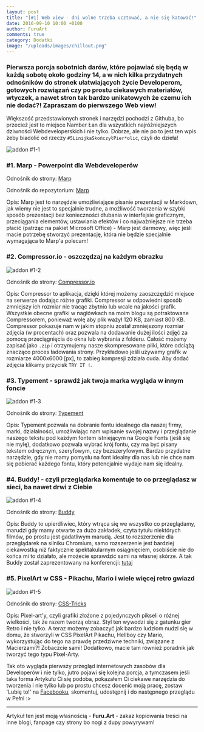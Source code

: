 ```yaml
---
layout: post
title: "[#1] Web view - dni wolne trzeba ucztować, a nie się katować!"
date: 2016-09-10 10:00 +0100
author: FuruArt
comments: true
category: Dodatki
image: "/uploads/images/chillout.png"
---
```

### Pierwsza porcja sobotnich darów, które pojawiać się będą w każdą sobotę około godziny 14, a w nich kilka przydatnych odnośników do stronek ułatwiających życie Developerom, gotowych rozwiązań czy po prostu ciekawych materiałów, wtyczek, a nawet stron tak bardzo unikatowych że czemu ich nie dodać?! Zapraszam do pierwszego Web view!

Większość przedstawionych stronek i narzędzi pochodzi z Githuba, bo przecież jest to miejsce Namber Łan dla wszystkich najróżniejszych dziwności Webdeveloperskich i nie tylko. Dobrze, ale nie po to jest ten wpis żeby biadolić od rzeczy `#5LinijkaSkończyłPier*olić`, czyli do dzieła!

<!--more-->

![addon #1-1](http://image.prntscr.com/image/b602ccf060584989b4667d49f42b05b3.png)

### #1. Marp - Powerpoint dla Webdeveloperów

Odnośnik do strony: [Marp](https://yhatt.github.io/marp/)

Odnośnik do repozytorium: [Marp](https://github.com/yhatt/marp)

Opis: Marp jest to narzędzie umożliwiające pisanie prezentacji w Markdown, jak wiemy nie jest to specjalnie trudne, a możliwość tworzenia w szybki sposób prezentacji bez konieczności dłubania w interfejsie graficznym, przeciągania elementów, ustawiania efektów i co najważniejsze nie trzeba płacić (patrząc na pakiet Microsoft Office) - Marp jest darmowy, więc jeśli macie potrzebę stworzyć prezentację, która nie będzie specjalnie wymagająca to Marp'a polecam!


### #2. Compressor.io - oszczędzaj na każdym obrazku

![addon #1-2](http://image.prntscr.com/image/6dd455ed4cff4ae69ec37af1040e64c1.png)

Odnośnik do strony: [Compressor.io](https://compressor.io/)

Opis: Compressor to aplikacja, dzięki której możemy zaoszczędzić miejsce na serwerze dodając różne grafiki. Compressor w odpowiedni sposób zmniejszy ich rozmiar nie tracąc zbytnio lub wcale na jakości grafik. Wszystkie obecne grafiki w nagłówkach na moim blogu są potraktowane Compressorem, ponieważ wolę aby plik ważył 120 KB, zamiast 800 KB. Compressor pokazuje nam w jakim stopniu został zmniejszony rozmiar zdjęcia (w procentach) oraz pozwala na dodawanie dużej ilości zdjęć za pomocą przeciągnięcia do okna lub wybrania z folderu. Całość możemy zapisać jako `.zip` i otrzymujemy nasze skompresowane pliki, które odciążą znacząco proces ładowania strony. Przykładowo jeśli używamy grafik w rozmiarze 4000x6000 [px], to zabieg kompresji zdziała cuda. Aby dodać zdjęcia klikamy przycisk `TRY IT !`.


### #3. Typement - sprawdź jak twoja marka wygląda w innym foncie

![addon #1-3](http://image.prntscr.com/image/1b2df7249f2b4f87ae597a33a30d4cfc.png)

Odnośnik do strony: [Typement](http://typement.com)

Opis: Typement pozwala na dobranie fontu idealnego dla naszej firmy, marki, działalności, umożliwiając nam wpisanie swojej nazwy i przeglądanie naszego tekstu pod każdym fontem istniejącym na Google Fonts (jeśli się nie mylę), dodatkowo pozwala wybrać krój fontu, czy ma być pisany tekstem odręcznym, szeryfowym, czy bezszeryfowym. Bardzo przydatne narzędzie, gdy nie mamy pomysłu na font idealny dla nas lub nie chce nam się pobierać każdego fontu, który potencjalnie wydaje nam się idealny. 


### #4. Buddy! - czyli przeglądarka komentuje to co przeglądasz w sieci, ba nawet drwi z Ciebie

![addon #1-4](http://image.prntscr.com/image/74d2356747c047f78dec3eab5661f5d1.png)

Odnośnik do strony: [Buddy](https://github.com/tholman/buddy)

Opis: Buddy to upierdliwiec, który wtrąca się we wszystko co przeglądamy, marudzi gdy mamy otwarte za dużo zakładek, czyta tytułu niektórych filmów, po prostu jest gadatliwym marudą. Jest to rozszerzenie dla przeglądarek na silniku Chromium, samo rozszerzenie jest bardziej ciekawostką niż faktycznie spektakularnym osiągnięciem, osobiście nie do końca mi to działało, ale możecie sprawdzić sami na własnej skórze. A tak Buddy został zaprezentowany na konferencji: [tutaj](https://youtu.be/RY8aCIfERHU?t=904)


### #5. PixelArt w CSS - Pikachu, Mario i wiele więcej retro gwiazd

![addon #1-5](http://image.prntscr.com/image/d0a1fbfb5d154065a4e50a75916c32b2.png)

Odnośnik do strony: [CSS-Tricks](https://css-tricks.com/fun-times-css-pixel-art/)

Opis: Pixel-art'y, czyli grafiki złożone z pojedynczych pikseli o różnej wielkości, tak że razem tworzą obraz. Styl ten wywodzi się z gatunku gier Retro i nie tylko. A teraz możemy zobaczyć jak bardzo ludziom nudzi się w domu, że stworzyli w CSS PixelArt Pikachu, Hellboy czy Mario, wykorzystując do tego na prawdę przedziwne techniki, związane z Macierzami?! Zobaczcie sami! Dodatkowo, macie tam również poradnik jak tworzyć tego typu Pixel-Arty.


Tak oto wygląda pierwszy przegląd internetowych zasobów dla Developerów i nie tylko, jutro pojawi się kolejna porcja, a tymczasem jeśli taka forma Artykułu Ci się podoba, pokazałem Ci ciekawe narzędzia do tworzenia i nie tylko lub po prostu chcesz docenić moją pracę, zostaw 'Lubię to!' na [Facebooku](https://fb.com/furuart), skomentuj, udostępnij i do następnego przeglądu w Pełni :>

---

Artykuł ten jest moją własnością - **Furu.Art** - zakaz kopiowania treści na inne blogi, fanpage czy strony bo nogi z dupy powyrywam!

